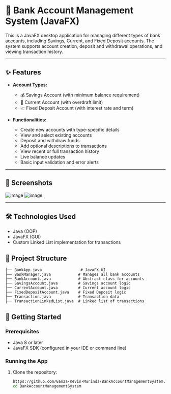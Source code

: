 # 🏦 Bank Account Management System (JavaFX)

This is a JavaFX desktop application for managing different types of bank accounts, including Savings, Current, and Fixed Deposit accounts. The system supports account creation, deposit and withdrawal operations, and viewing transaction history.

---

## ✨ Features

- **Account Types:**
  - 💰 Savings Account (with minimum balance requirement)
  - 🧾 Current Account (with overdraft limit)
  - 📈 Fixed Deposit Account (with interest rate and term)

- **Functionalities:**
  - Create new accounts with type-specific details
  - View and select existing accounts
  - Deposit and withdraw funds
  - Add optional descriptions to transactions
  - View recent or full transaction history
  - Live balance updates
  - Basic input validation and error alerts

---

## 📸 Screenshots

![image](https://github.com/user-attachments/assets/11bb618e-b6b5-4bff-85d0-cba334e0f6fe)
![image](https://github.com/user-attachments/assets/ae328ba3-aa6d-42f8-a89c-335eb50078e0)


---

## 🛠 Technologies Used
- Java (OOP)
- JavaFX (GUI)
- Custom Linked List implementation for transactions

## 📂 Project Structure
```
├── BankApp.java                 # JavaFX UI
├── BankManager.java            # Manages all bank accounts
├── BankAccount.java            # Abstract class for accounts
├── SavingsAccount.java         # Savings account logic
├── CurrentAccount.java         # Current account logic
├── FixedDepositAccount.java    # Fixed Deposit logic
├── Transaction.java            # Transaction data
├── TransactionLinkedList.java  # Linked list of transactions
```

## 🚀 Getting Started

### Prerequisites

- Java 8 or later
- JavaFX SDK (configured in your IDE or command line)

### Running the App

1. Clone the repository:
   ```bash
   https://github.com/Ganza-Kevin-Murinda/BankAccountManagementSystem.git
   cd BankAccountManagementSystem
   ```
   
